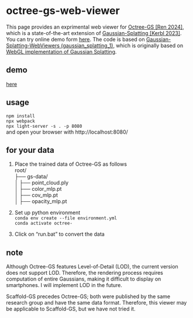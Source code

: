 # octree-gs-web-viewer
This page provides an exprimental web viewer for [Octree-GS [Ren 2024]](https://github.com/city-super/Octree-GS), which is a state-of-the-art extension of [Gaussian-Splatting [Kerbl 2023]](https://github.com/graphdeco-inria/gaussian-splatting). You can try online demo form [here](https://main--octree-gs-web-viewer.netlify.app/). The code is based on [Gaussian-Splatting-WebViewers (gaussian_splatting_1)](https://github.com/akbartus/Gaussian-Splatting-WebViewers/tree/main), which is originally based on [ WebGL implementation of Gaussian Splatting](https://github.com/antimatter15/splat). 

## demo
[here](https://main--octree-gs-web-viewer.netlify.app/)

## usage
`npm install`  
`npx webpack`  
`npx light-server -s . -p 8080`  
and open your browser with http://localhost:8080/  

## for your data
1. Place the trained data of Octree-GS as follows  
root/  
├── gs-data/  
│   ├── point_cloud.ply  
│   ├── color_mlp.pt  
│   ├── cov_mlp.pt  
│   ├── opacity_mlp.pt  

2. Set up python environment  
`conda env create --file environment.yml`  
`conda activate octree-`  
  
3. Click on “run.bat” to convert the data

## note
Although Octree-GS features Level-of-Detail (LOD), the current version does not support LOD. Therefore, the rendering process requires computation of entire Gaussians, making it difficult to display on smartphones. I will implement LOD in the future.  

Scaffold-GS precedes Octree-GS; both were published by the same research group and have the same data format. Therefore, this viewer may be applicable to Scaffold-GS, but we have not tried it.